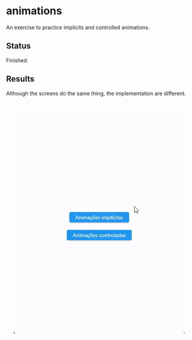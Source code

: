 # animations

An exercise to practice implicits and controlled animations.

## Status

Finished.

## Results

Although the screens do the same thing, the implementation are different.

<h1 align="center">
  <img alt="Animations" src="/results/animacoes.gif" />
</h1>
